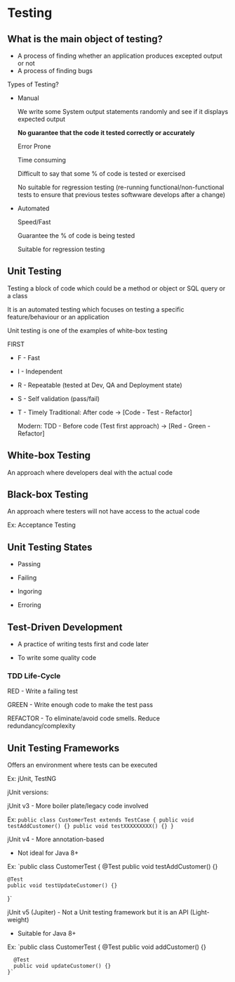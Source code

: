 # Testing

## What is the main object of testing?

- A process of finding whether an application produces excepted output or not
- A process of finding bugs


Types of Testing?
- Manual

  We write some System output statements randomly and see if it displays expected output

  **No guarantee that the code it tested correctly or accurately**

  Error Prone

  Time consuming

  Difficult to say that some % of code is tested or exercised

  No suitable for regression testing (re-running functional/non-functional tests to ensure that previous testes softwware develops after a change)


- Automated

  Speed/Fast

  Guarantee the % of code is being tested

  Suitable for regression testing




## Unit Testing

Testing a block of code which could be a method or object or SQL query or a class

It is an automated testing which focuses on testing a specific feature/behaviour or an application

Unit testing is one of the examples of white-box testing


FIRST
  - F - Fast

  - I - Independent

  - R - Repeatable (tested at Dev, QA and Deployment state)

  - S - Self validation (pass/fail)

  - T - Timely
    Traditional: After code -> [Code - Test - Refactor]

    Modern: TDD - Before code (Test first approach) -> [Red - Green - Refactor]



## White-box Testing

An approach where developers deal with the actual code


## Black-box Testing

An approach where testers will not have access to the actual code

Ex: Acceptance Testing


## Unit Testing States

- Passing

- Failing

- Ingoring

- Erroring


## Test-Driven Development

- A practice of writing tests first and code later

- To write some quality code


### TDD Life-Cycle


RED - Write a failing test

GREEN - Write enough code to make the test pass

REFACTOR - To eliminate/avoid code smells. Reduce redundancy/complexity




## Unit Testing Frameworks

Offers an environment where tests can be executed

Ex: jUnit, TestNG



jUnit versions:

jUnit v3 - More boiler plate/legacy code involved

Ex: `public class CustomerTest extends TestCase {
    public void testAddCustomer() {}
    public void testXXXXXXXXX() {}
  }`


jUnit v4 - More annotation-based

  - Not ideal for Java 8+

Ex:  `public class CustomerTest {
    @Test
    public void testAddCustomer() {}

    @Test
    public void testUpdateCustomer() {}
  }`


jUnit v5 (Jupiter) - Not a Unit testing framework but it is an API (Light-weight)

  - Suitable for Java 8+

  Ex:  `public class CustomerTest {
      @Test
      public void addCustomer() {}

      @Test
      public void updateCustomer() {}
    }`
